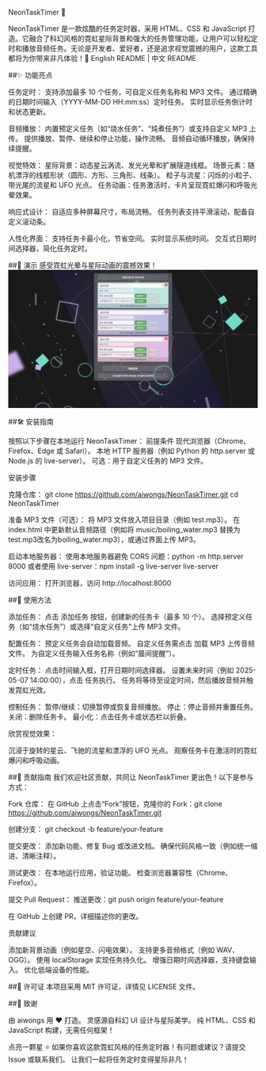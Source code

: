 NeonTaskTimer 🚀

NeonTaskTimer 是一款炫酷的任务定时器，采用 HTML、CSS 和 JavaScript 打造。它融合了科幻风格的霓虹星际背景和强大的任务管理功能，让用户可以轻松定时和播放音频任务。无论是开发者、爱好者，还是追求视觉震撼的用户，这款工具都将为你带来非凡体验！🌌
English README | 中文 README

##✨ 功能亮点

任务定时：
支持添加最多 10 个任务，可自定义任务名称和 MP3 文件。
通过精确的日期时间输入（YYYY-MM-DD HH:mm:ss）定时任务。
实时显示任务倒计时和状态更新。

音频播放：
内置预定义任务（如“烧水任务”、“炖煮任务”）或支持自定义 MP3 上传。
提供播放、暂停、继续和停止功能，操作流畅。
音频自动循环播放，确保持续提醒。

视觉特效：
星际背景：动态星云涡流、发光光晕和扩展隧道线框。
场景元素：随机漂浮的线框形状（圆形、方形、三角形、线条）。
粒子与流星：闪烁的小粒子、带光尾的流星和 UFO 光点。
任务动画：任务激活时，卡片呈现霓虹爆闪和呼吸光晕效果。

响应式设计：
自适应多种屏幕尺寸，布局流畅。
任务列表支持平滑滚动，配备自定义滚动条。

人性化界面：
支持任务卡最小化，节省空间。
实时显示系统时间。
交互式日期时间选择器，简化任务定时。

##🎥 演示
感受霓虹光晕与星际动画的震撼效果！
![NeonTaskTimer 截图](https://github.com/aiwongs/NeonTaskTimer/blob/main/pics/20250507202447.png)

##🛠️ 安装指南

按照以下步骤在本地运行 NeonTaskTimer：
前提条件
现代浏览器（Chrome、Firefox、Edge 或 Safari）。
本地 HTTP 服务器（例如 Python 的 http.server 或 Node.js 的 live-server）。
可选：用于自定义任务的 MP3 文件。

安装步骤

克隆仓库：
git clone https://github.com/aiwongs/NeonTaskTimer.git
cd NeonTaskTimer

准备 MP3 文件（可选）：
将 MP3 文件放入项目目录（例如 test.mp3）。
在 index.html 中更新默认音频路径（例如将 music/boiling_water.mp3 替换为 test.mp3改名为boiling_water.mp3），或通过界面上传 MP3。

启动本地服务器：
使用本地服务器避免 CORS 问题：python -m http.server 8000
或者使用 live-server：npm install -g live-server
live-server

访问应用：
打开浏览器，访问 http://localhost:8000

##🚀 使用方法

添加任务：
点击 添加任务 按钮，创建新的任务卡（最多 10 个）。
选择预定义任务（如“烧水任务”）或选择“自定义任务”上传 MP3 文件。

配置任务：
预定义任务会自动加载音频。
自定义任务需点击 加载 MP3 上传音频文件。
为自定义任务输入任务名称（例如“晨间提醒”）。

定时任务：
点击时间输入框，打开日期时间选择器。
设置未来时间（例如 2025-05-07 14:00:00），点击 任务执行。
任务将等待至设定时间，然后播放音频并触发霓虹光效。

控制任务：
暂停/继续：切换暂停或恢复音频播放。
停止：停止音频并重置任务。
关闭：删除任务卡。
最小化：点击任务卡或状态栏以折叠。

欣赏视觉效果：

沉浸于旋转的星云、飞驰的流星和漂浮的 UFO 光点。
观察任务卡在激活时的霓虹爆闪和呼吸动画。

##🤝 贡献指南
我们欢迎社区贡献，共同让 NeonTaskTimer 更出色！以下是参与方式：

Fork 仓库：
在 GitHub 上点击“Fork”按钮，克隆你的 Fork：git clone https://github.com/aiwongs/NeonTaskTimer.git

创建分支：
git checkout -b feature/your-feature

提交更改：
添加新功能、修复 Bug 或改进文档。
确保代码风格一致（例如统一缩进、清晰注释）。

测试更改：
在本地运行应用，验证功能。
检查浏览器兼容性（Chrome、Firefox）。

提交 Pull Request：
推送更改：git push origin feature/your-feature

在 GitHub 上创建 PR，详细描述你的更改。

贡献建议

添加新背景动画（例如星空、闪电效果）。
支持更多音频格式（例如 WAV、OGG）。
使用 localStorage 实现任务持久化。
增强日期时间选择器，支持键盘输入。
优化低端设备的性能。

##📜 许可证
本项目采用 MIT 许可证，详情见 LICENSE 文件。

##🌟 致谢

由 aiwongs 用 ❤️ 打造。
灵感源自科幻 UI 设计与星际美学。
纯 HTML、CSS 和 JavaScript 构建，无需任何框架！

点亮一颗星 ⭐ 如果你喜欢这款霓虹风格的任务定时器！有问题或建议？请提交 Issue 或联系我们。
让我们一起将任务定时变得星际非凡！

